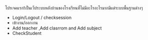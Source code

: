โปรเจคแรก!เป็นเว็ประบบหลังบ้านของโรงเรียนที่ไม่มีอะไรอะไรมากมีแต่ระบบพื้นฐานต่างๆ
  - Login/Logout / checksession
  - เข้างาน/ออกงาน
  - Add teacher ,Add clasrrom and Add subject
  - CheckStudent
